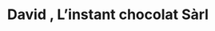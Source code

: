 ---
title: "David , L’instant chocolat Sàrl"
url: /sierre/david-linstant-chocolat-sarl/
shop: Schokolade
---